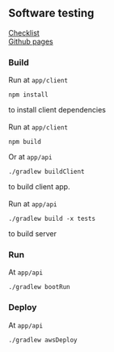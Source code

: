 ## Software testing
[Checklist](Checklist.md)\
[Github pages](https://mervap.github.io/SoftwareTesting/)

### Build
Run at `app/client`
```
npm install
```
to install client dependencies\
\
Run at `app/client`
```
npm build
```
Or at `app/api`
```
./gradlew buildClient
```
to build client app.\
\
Run at `app/api`
```
./gradlew build -x tests
```
to build server

### Run
At `app/api`
```
./gradlew bootRun
```

### Deploy
At `app/api`
```
./gradlew awsDeploy
```

